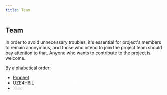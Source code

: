 ```yaml
---
title: Team
---
```


## Team

In order to avoid unnecessary troubles, it's essential for project's 
members to remain anonymous, and those who intend to join the project 
team should pay attention to that. Anyone who wants to contribute to the 
project is welcome.

By alphabetical order:

- <a href="https://t.me/SilentProphet" target="_blank">Prophet</a> 
<a href="https://t.me/AboutSilentProphet" class="key" target="_blank">About Silent Prophet</a> 
- <a href="https://t.me/SCP_079_PM_BOT" target="_blank">UZE4H6IL</a>
<a href="/uze4h6il/" class="key" target="_blank">AD6D 5622 8F5F B87F 2A24 60CC ACC0 64F9 3E44 E061</a>
- <a class="no" target="_blank" style="color: #ddd; font-weight: 700;">Xiao</a> 
<a href="/xiao/" class="key" target="_blank">C1BE CBF6 E0BD 06AF 7802 2F93 FED1 BA4A 7D9E 2E29</a>

<style>
.key, .no {
    color: rgba(255,255,255,0.7);
    font-weight: normal;
}
</style>

<audio id="no_button" src="/audio/button/no.ogg"/>
<audio id="no_click" src="/audio/button/no_click.ogg"/>
<audio id="dooropen3" src="/audio/door/dooropen3.ogg"/>
<audio src="/audio/page/team.ogg" autoplay></audio>
